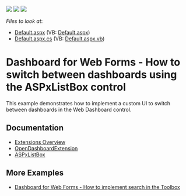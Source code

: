 <!-- default badges list -->
![](https://img.shields.io/endpoint?url=https://codecentral.devexpress.com/api/v1/VersionRange/128580476/18.2.3%2B)
[![](https://img.shields.io/badge/Open_in_DevExpress_Support_Center-FF7200?style=flat-square&logo=DevExpress&logoColor=white)](https://supportcenter.devexpress.com/ticket/details/T469869)
[![](https://img.shields.io/badge/📖_How_to_use_DevExpress_Examples-e9f6fc?style=flat-square)](https://docs.devexpress.com/GeneralInformation/403183)
<!-- default badges end -->
<!-- default file list -->
*Files to look at*:

* [Default.aspx](./CS/WebApplication31/Default.aspx) (VB: [Default.aspx](./VB/WebApplication31/Default.aspx))
* [Default.aspx.cs](./CS/WebApplication31/Default.aspx.cs) (VB: [Default.aspx.vb](./VB/WebApplication31/Default.aspx.vb))
<!-- default file list end -->

# Dashboard for Web Forms - How to switch between dashboards using the ASPxListBox control

This example demonstrates how to implement a custom UI to switch between dashboards in the Web Dashboard control.

## Documentation

- [Extensions Overview](https://docs.devexpress.com/Dashboard/117543/web-dashboard/ui-elements-and-customization/extensions-overview)
- [OpenDashboardExtension](https://docs.devexpress.com/Dashboard/js-DevExpress.Dashboard.Designer.OpenDashboardExtension)
- [ASPxListBox](https://docs.devexpress.com/AspNet/11660/components/data-editors/aspxlistbox)

## More Examples

- [Dashboard for Web Forms - How to implement search in the Toolbox](https://github.com/DevExpress-Examples/web-dashboard-how-to-implement-search-in-the-toolbox-t539258)
